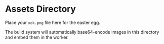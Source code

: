 # Assets Directory

Place your `xok.png` file here for the easter egg.

The build system will automatically base64-encode images in this directory and embed them in the worker.
